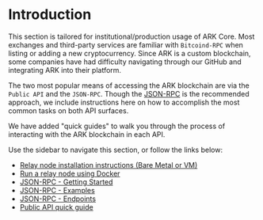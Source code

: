 # Introduction

This section is tailored for institutional/production usage of ARK Core. Most exchanges and third-party services are familiar with `Bitcoind-RPC` when listing or adding a new cryptocurrency. Since ARK is a custom blockchain, some companies have had difficulty navigating through our GitHub and integrating ARK into their platform.

The two most popular means of accessing the ARK blockchain are via the `Public API` and the `JSON-RPC`. Though the [JSON-RPC](json-rpc/getting-started.md#usage-instructions) is the recommended approach, we include instructions here on how to accomplish the most common tasks on both API surfaces.

We have added "quick guides" to walk you through the process of interacting with the ARK blockchain in each API.

Use the sidebar to navigate this section, or follow the links below:

* [Relay node installation instructions \(Bare Metal or VM\)](node-installation/baremetal-instructions.md)
* [Run a relay node using Docker](node-installation/relay-using-docker.md)
* [JSON-RPC - Getting Started](json-rpc/getting-started.md)
* [JSON-RPC - Examples](json-rpc/examples.md)
* [JSON-RPC - Endpoints](json-rpc/endpoints/)
* [Public API quick guide](public-api/public-api-guide.md)

